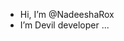  -  Hi, I’m @NadeeshaRox
 -  I’m Devil developer ...


<!---
NadeeshaRox/NadeeshaRox is a ✨ special ✨ repository because its `README.md` (this file) appears on your GitHub profile.
You can click the Preview link to take a look at your changes.
--->
